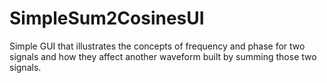 # SimpleSum2CosinesUI
Simple GUI that illustrates the concepts of frequency and phase for two signals and how they affect another waveform built by summing those two signals.
